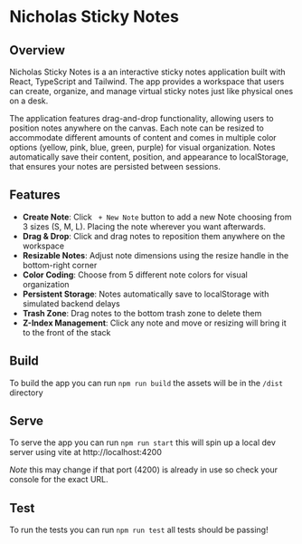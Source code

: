 # Nicholas Sticky Notes

## Overview
Nicholas Sticky Notes is a an interactive sticky notes application built with React, TypeScript and Tailwind. The app provides a workspace that users can create, organize, and manage virtual sticky notes just like physical ones on a desk.

The application features drag-and-drop functionality, allowing users to position notes anywhere on the canvas. Each note can be resized to accommodate different amounts of content and comes in multiple color options (yellow, pink, blue, green, purple) for visual organization. Notes automatically save their content, position, and appearance to localStorage, that ensures your notes are persisted between sessions.

## Features
- **Create Note**: Click ` + New Note` button to add a new Note choosing from 3 sizes (S, M, L). Placing the note wherever you want afterwards.
- **Drag & Drop**: Click and drag notes to reposition them anywhere on the workspace
- **Resizable Notes**: Adjust note dimensions using the resize handle in the bottom-right corner
- **Color Coding**: Choose from 5 different note colors for visual organization
- **Persistent Storage**: Notes automatically save to localStorage with simulated backend delays
- **Trash Zone**: Drag notes to the bottom trash zone to delete them
- **Z-Index Management**: Click any note and move or resizing will bring it to the front of the stack

## Build
To build the app you can run `npm run build` the assets will be in the `/dist` directory

## Serve
To serve the app you can run `npm run start` this will spin up a local dev server using vite at http://localhost:4200 

_Note_ this may change if that port (4200) is already in use so check your console for the exact URL.

## Test
To run the tests you can run `npm run test` all tests should be passing!